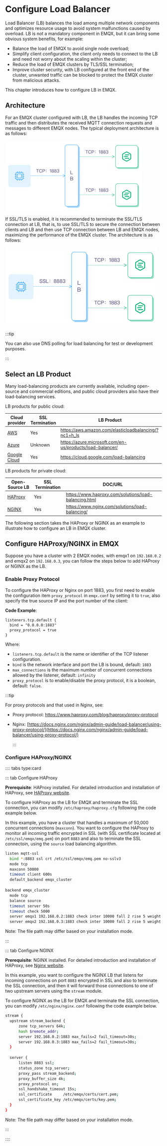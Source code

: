# Configure Load Balancer

Load Balancer (LB) balances the load among multiple network components and optimizes resource usage to avoid system malfunctions caused by overload. LB is not a mandatory component in EMQX, but it can bring some obvious system benefits, for example:

- Balance the load of EMQX to avoid single node overload;
- Simplify client configuration, the client only needs to connect to the LB and need not worry about the scaling within the cluster;
- Reduce the load of EMQX clusters by TLS/SSL termination;
- Improve cluster security, with LB configured at the front end of the cluster, unwanted traffic can be blocked to protect the EMQX cluster from malicious attacks. 

This chapter introduces how to configure LB in EMQX. 

## Architecture

For an EMQX cluster configured with LB, the LB handles the incoming TCP traffic and then distributes the received MQTT connection requests and messages to different EMQX nodes. The typical deployment architecture is as follows:


<img src="./assets/lb_2.png" alt="TLS termination" style="zoom:45%;" />

If SSL/TLS is enabled, it is recommended to terminate the SSL/TLS connection at LB, that is, to use SSL/TLS to secure the connection between clients and LB and then use TCP connection between LB and EMQX nodes, maximizing the performance of the EMQX cluster. The architecture is as follows:



<img src="./assets/lb_3.png" alt="image" style="zoom:50%;" />

:::tip

You can also use DNS polling for load balancing for test or development purposes. 

:::

## Select an LB Product

Many load-balancing products are currently available, including open-source and commercial editions, and public cloud providers also have their load-balancing services.

LB products for public cloud:

| Cloud provider                            | SSL Termination | LB Product                                                  |
| ----------------------------------------- | --------------- | ----------------------------------------------------------- |
| [AWS](https://aws.amazon.com)             | Yes             | <https://aws.amazon.com/elasticloadbalancing/?nc1=h_ls>     |
| [Azure](https://azure.microsoft.com)      | Unknown         | <https://azure.microsoft.com/en-us/products/load-balancer/> |
| [Google Cloud](https://cloud.google.com/) | Yes             | <https://cloud.google.com/load-balancing>                   |

 LB products for private cloud:

| Open-Source LB                     | SSL Termination | DOC/URL                                                 |
| ---------------------------------- | --------------- | ------------------------------------------------------- |
| [HAProxy](https://www.haproxy.org) | Yes             | <https://www.haproxy.com/solutions/load-balancing.html> |
| [NGINX](https://www.nginx.com)     | Yes             | <https://www.nginx.com/solutions/load-balancing/>       |

The following section takes the HAProxy or NGINX as an example to illustrate how to configure an LB in EMQX cluster. 

## Configure HAProxy/NGINX in EMQX

Suppose you have a cluster with 2 EMQX nodes, with emqx1 on `192.168.0.2` and emqx2 on `192.168.0.3`, you can follow the steps below to add HAProxy or NGINX as the LB.

### Enable Proxy Protocol

To configure the HAProxy or Nginx on port 1883, you first need to enable the configuration item `proxy_protocol` in `emqx.conf` by setting it to `true`, also specify the true source IP and the port number of the client:

**Code Example**:

```
listeners.tcp.default {
  bind = "0.0.0.0:1883"
  proxy_protocol = true
}
```

Where:  <!--the explanations need a review-->

- `listeners.tcp.default` is the name or identifier of the TCP listener configuration.
- `bind` is the network interface and port the LB is bound, default: `1883`
- `max_connections` is the maximum number of concurrent connections allowed by the listener, default: `infinity`
- `proxy_protocol` is to enable/disable the proxy protocol, it is a boolean, default: `false`. 

:::tip

For proxy protocols and that used in Nginx, see: 

- Proxy protocol: https://www.haproxy.com/blog/haproxy/proxy-protocol

- Nginx: [https://docs.nginx.com/nginx/admin-guide/load-balancer/using-proxy-protocol/](https://docs.nginx.com/nginx/admin-guide/load-balancer/using-proxy-protocol/)

  :::

### Configure HAProxy/NGINX

:::: tabs type:card

::: tab Configure HAProxy 

**Prerequisite**: HAProxy installed. For detailed introduction and installation of HAProxy, see [HAProxy website](http://www.haproxy.org/).

To configure HAProxy as the LB for EMQX and terminate the SSL connection, you can modify `/etc/haproxy/haproxy.cfg` following the code example below. 

In this example, you have a cluster that handles a maximum of 50,000 concurrent connections (`maxconn`). You want to configure the HAProxy to monitor all incoming traffic encrypted in SSL (with SSL certificate located at `/etc/ssl/emqx/emq.pem`) on port `8883` and also to terminate the SSL connectoin, using the `source` load balancing algorithm. <!--the explanation to be reviewed -->

```bash
listen mqtt-ssl
  bind *:8883 ssl crt /etc/ssl/emqx/emq.pem no-sslv3
  mode tcp
  maxconn 50000
  timeout client 600s
  default_backend emqx_cluster

backend emqx_cluster
  mode tcp
  balance source
  timeout server 50s
  timeout check 5000
  server emqx1 192.168.0.2:1883 check inter 10000 fall 2 rise 5 weight 1
  server emqx2 192.168.0.3:1883 check inter 10000 fall 2 rise 5 weight 1
```

Note: The file path may differ based on your installation mode. <!--should we also add the parameter explanation? -->

:::

::: tab Configure NGINX

**Prerequisite**: NGINX installed. For detailed introduction and installation of HAProxy, see [Nginx website](https://www.nginx.com/).

In this example, you want to configure the NGINX LB that listens for incoming connections on port `8883` encrypted in SSL and also to terminate the SSL connection, and then it will forward those connections to one of two upstream servers using the `stream` module. <!--the explanation to be reviewed and whether it is sufficient-->

To configure NGINX as the LB for EMQX and terminate the SSL connection, you can modify `/etc/nginx/nginx.conf` following the code example below. 

```bash
stream {
  upstream stream_backend {
      zone tcp_servers 64k;
      hash $remote_addr;
      server 192.168.0.2:1883 max_fails=2 fail_timeout=30s;
      server 192.168.0.3:1883 max_fails=2 fail_timeout=30s;
  }

  server {
      listen 8883 ssl;
      status_zone tcp_server;
      proxy_pass stream_backend;
      proxy_buffer_size 4k;
      proxy_protocol on;
      ssl_handshake_timeout 15s;
      ssl_certificate     /etc/emqx/certs/cert.pem;
      ssl_certificate_key /etc/emqx/certs/key.pem;
  }
}
```

Note: The file path may differ based on your installation mode. <!--should we also add the parameter explanation? -->

:::

::::

